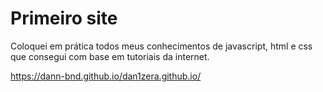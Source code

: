 # Primeiro site
Coloquei em prática todos meus conhecimentos de javascript, html e css que consegui com base em tutoriais da internet.

https://dann-bnd.github.io/dan1zera.github.io/
